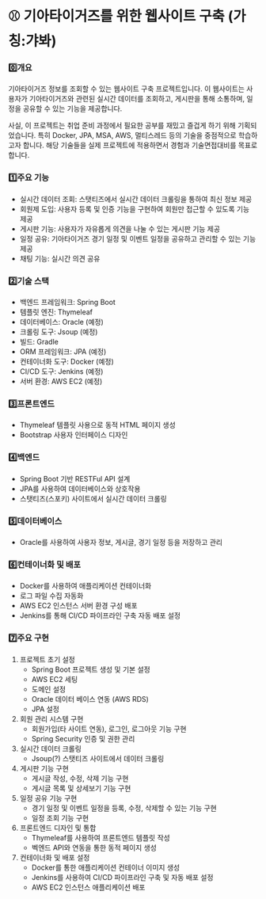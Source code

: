 # ⚾ 기아타이거즈를 위한 웹사이트 구축 (가칭:갸봐)

### 0️⃣개요
기아타이거즈 정보를 조회할 수 있는 웹사이트 구축 프로젝트입니다. 이 웹사이트는 사용자가 기아타이거즈와 관련된 실시간 데이터를 조회하고,
게시판을 통해 소통하며, 일정을 공유할 수 있는 기능을 제공합니다.

사실, 이 프로젝트는 취업 준비 과정에서 필요한 공부를 재밌고 즐겁게 하기 위해 기획되었습니다. 특히 Docker, JPA, MSA, AWS, 멀티스레드 등의 기술을
중점적으로 학습하고자 합니다. 해당 기술들을 실제 프로젝트에 적용하면서 경험과 기술면접대비를 목표로 합니다.

### 1️⃣주요 기능
- 실시간 데이터 조회: 스탯티즈에서 실시간 데이터 크롤링을 통하여 최신 정보 제공
- 회원제 도입: 사용자 등록 및 인증 기능을 구현하여 회원만 접근할 수 있도록 기능 제공
- 게시판 기능: 사용자가 자유롭게 의견을 나눌 수 있는 게시판 기능 제공
- 일정 공유: 기아타이거즈 경기 일정 및 이벤트 일정을 공유하고 관리할 수 있는 기능 제공
- 채팅 기능: 실시간 의견 공유

### 2️⃣기술 스택
- 백엔드 프레임워크: Spring Boot
- 템플릿 엔진: Thymeleaf
- 데이터베이스: Oracle (예정)
- 크롤링 도구: Jsoup (예정)
- 빌드: Gradle
- ORM 프레임워크: JPA (예정)
- 컨테이너화 도구: Docker (예정)
- CI/CD 도구: Jenkins (예정)
- 서버 환경: AWS EC2 (예정)

### 3️⃣프론트엔드
- Thymeleaf 템플릿 사용으로 동적 HTML 페이지 생성
- Bootstrap 사용자 인터페이스 디자인

### 4️⃣백엔드
- Spring Boot 기반 RESTFul API 설계
- JPA를 사용하여 데이터베이스와 상호작용
- 스탯티즈(스포키) 사이트에서 실시간 데이터 크롤링

### 5️⃣데이터베이스
- Oracle를 사용하여 사용자 정보, 게시글, 경기 일정 등을 저장하고 관리

### 6️⃣컨테이너화 및 배포
- Docker를 사용하여 애플리케이션 컨테이너화
- 로그 파일 수집 자동화
- AWS EC2 인스턴스 서버 환경 구성 배포
- Jenkins를 통해 CI/CD 파이프라인 구축 자동 배포 설정

### 7️⃣주요 구현
1. 프로젝트 초기 설정
   - Spring Boot 프로젝트 생성 및 기본 설정
   - AWS EC2 세팅
   - 도메인 설정
   - Oracle 데이터 베이스 연동 (AWS RDS)
   - JPA 설정
2. 회원 관리 시스템 구현
   - 회원가입(타 사이트 연동), 로그인, 로그아웃 기능 구현
   - Spring Security 인증 및 권한 관리
3. 실시간 데이터 크롤링
   - Jsoup(?) 스탯티즈 사이트에서 데이터 크롤링
4. 게시판 기능 구현
   - 게시글 작성, 수정, 삭제 기능 구현
   - 게시글 목록 및 상세보기 기능 구현
5. 일정 공유 기능 구현
   - 경기 일정 및 이벤트 일정을 등록, 수정, 삭제할 수 있는 기능 구현
   - 일정 조회 기능 구현
6. 프론트엔드 디자인 및 통합
   - Thymeleaf를 사용하여 프론트엔드 템플릿 작성
   - 벡엔드 API와 연동을 통한 동적 페이지 생성
7. 컨테이너화 및 배포 설정
   - Docker를 통한 애플리케이션 컨테이너 이미지 생성
   - Jenkins를 사용하여 CI/CD 파이프라인 구축 및 자동 배포 설정
   - AWS EC2 인스턴스 애플리케이션 배포